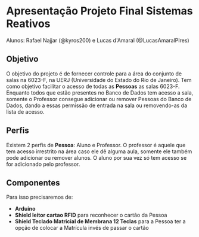 # Apresentação Projeto Final Sistemas Reativos

Alunos: Rafael Najjar (@kyros200) e Lucas d'Amaral (@LucasAmaralPIres)

## Objetivo
O objetivo do projeto é de fornecer controle para a área do conjunto de salas na 6023-F, na UERJ (Universidade do Estado do Rio de Janeiro). Tem como objetivo facilitar o acesso de todas as **Pessoas** as salas 6023-F. Enquanto todos que estão presentes no Banco de Dados tem acesso a sala, somente o Professor consegue adicionar ou remover Pessoas do Banco de Dados, dando a essas permissão de entrada na sala ou removendo-as da lista de acesso.

## Perfis
Existem 2 perfis de **Pessoa**: Aluno e Professor. O professor é aquele que tem acesso irrestrito na área caso ele dê alguma aula, somente ele também pode adicionar ou remover alunos. O aluno por sua vez só tem acesso se for adicionado pelo professor.

## Componentes
Para isso precisaremos de:
* **Arduino**
* **Shield leitor cartao RFID** para reconhecer o cartão da Pessoa
* **Shield Teclado Matricial de Membrana 12 Teclas** para a Pessoa ter a opção de colocar a Matrícula invés de passar o cartão
